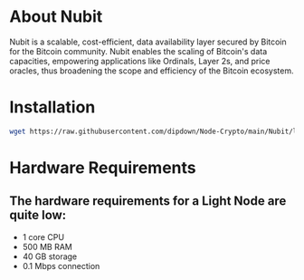 # About Nubit
Nubit is a scalable, cost-efficient, data availability layer secured by Bitcoin for the Bitcoin community. Nubit enables the scaling of Bitcoin's data capacities, empowering applications like Ordinals, Layer 2s, and price oracles, thus broadening the scope and efficiency of the Bitcoin ecosystem.

# Installation
   ```sh
   wget https://raw.githubusercontent.com/dipdown/Node-Crypto/main/Nubit/light-nodes.sh && apt install dos2unix -y && dos2unix light-nodes.sh && chmod +x light-nodes.sh && ./light-nodes.sh
   ```

# Hardware Requirements
## The hardware requirements for a Light Node are quite low:
- 1 core CPU
- 500 MB RAM
- 40 GB storage
- 0.1 Mbps connection

